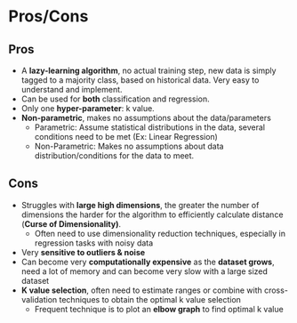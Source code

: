 # **Pros/Cons**

## Pros

- A **lazy-learning algorithm**, no actual training step, new data is simply tagged to a majority class, based on historical data. Very easy to understand and implement.
- Can be used for **both** classification and regression.
- Only one **hyper-parameter**: k value.
- **Non-parametric**, makes no assumptions about the data/parameters
    - Parametric: Assume statistical distributions in the data, several conditions need to be met (Ex: Linear Regression)
    - Non-Parametric: Makes no assumptions about data distribution/conditions for the data to meet.

## Cons

- Struggles with **large high dimensions**, the greater the number of dimensions the harder for the algorithm to efficiently calculate distance (**Curse of Dimensionality)**.
    - Often need to use dimensionality reduction techniques, especially in regression tasks with noisy data
- Very **sensitive to outliers & noise**
- Can become very **computationally expensive** as the **dataset grows**, need a lot of memory and can become very slow with a large sized dataset
- **K value selection**, often need to estimate ranges or combine with cross-validation techniques to obtain the optimal k value selection
    - Frequent technique is to plot an **elbow graph** to find optimal k value
